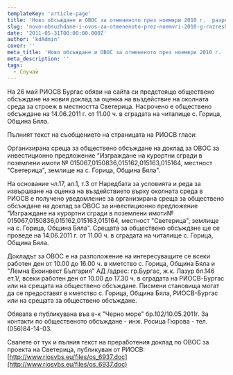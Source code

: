 ```yaml
---
templateKey: 'article-page'
title: 'Ново обсъждане и ОВОС за отмененото през ноември 2010 г.  разрешение за строеж в Светерица'
slug: 'novo-obsuzhdane-i-ovos-za-otmenenoto-prez-noemvri-2010-g-razreshenie-za-stroezh-v-sveterica'
date: '2011-05-31T00:00:00.000Z'
author: 'kdAdmin'
cover: ''
meta_title: 'Ново обсъждане и ОВОС за отмененото през ноември 2010 г.  разрешение за строеж в Светерица'
meta_description: ''
tags:
  - Случай
---
```


На 26 май РИОСВ Бургас обяви на сайта си предстоящо обществено обсъждане на новия доклад за оценка на въздействие на околната среда за строеж в местността Светерица. Насрочено е обществено обсъждане на 14.06.2011 г. от 11.00 ч. в сградата на читалище с. Горица, Община Бяла.

Пълният текст на съобщението на страницата на РИОСВ гласи:

Организирана среща за обществено обсъждане на доклад за ОВОС за инвестиционно предложение "Изграждане на курортни сгради в поземлени имоти № 015067,0150836,015162,015163,015164, местност "Светерица", землище на с. Горица, Община Бяла".

На основание чл.17, ал.1, т.3 от Наредбата за условията и реда за извършване на оценка на въздействието върху околната среда в РИОСВ е получено уведомление за организирана среща за обществено обсъждане на доклад за ОВОС за инвестиционно предложение "Изграждане на курортни сгради в поземлени имоти№ 015067,0150836,015162,015163,015164, местност "Светерица", землище на с. Горица, Община Бяла".
Срещата за обществено обсъждане ще се проведе на 14.06.2011 г. от 11.00 ч. в сградата на читалище с. Горица, Община Бяла.

Докладът за ОВОС е на разположение на интересуващите се всеки работен ден от 10.00 до 16.00 ч. в кметство с. Горица, Община Бяла и "Лемна Eкоинвест България" АД /адрес: гр.Бургас, ж.к. Лазур бл.146 ет.1/, всеки работен ден от 10.00 до 17.30 ч. в сградата на РИОСВ-Бургас или на срещата на обществено обсъждане.
Писмени становища могат да се предоставят в кметство с. Горица, Община Бяла, РИОСВ-Бургас или на срещата за обществено обсъждане.

Обявата е публикуванa във в-к "Черно море" бр.102/10.05.2011г.
За контакти по общественото обсъждане - инж. Росица Гюрова - тел. (056)84-14-03.

Свалете от тук и пълния текст на преработения доклад по ОВОС за проекта на Светерица, публикуван от РИОСВ: [http://www.riosvbs.eu/files/os_6937.doc](http://www.riosvbs.eu/files/os_6937.doc)
